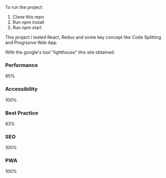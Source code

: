 To run the project: 
1) Clone this repo
2) Run npm install
3) Run npm start


This project i tested React, Redux and some key concept like Code Splitting and Progrssive Web App. 

With the google's tool "lighthouse" this site obtained:

### Performance
95%

### Accessibility 
100%

### Best Practice
93%

### SEO
100%

### PWA
100%